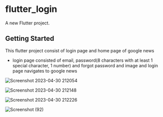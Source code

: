 # flutter_login

A new Flutter project.

## Getting Started

This flutter project consist of login page and home page of google news
* login page consisted of email, password(8 characters with at least 1 special character, 1 number) and forgot password and image and login page navigates to google news



![Screenshot 2023-04-30 212054](https://user-images.githubusercontent.com/124963723/235364817-ef60bef7-7aef-41d7-9634-3d4c2e7e8f7b.png)



![Screenshot 2023-04-30 212148](https://user-images.githubusercontent.com/124963723/235364795-618106e3-21f7-4bd6-b2f3-e25f25d281a4.png)



![Screenshot 2023-04-30 212226](https://user-images.githubusercontent.com/124963723/235364836-67f7c988-035a-4c2b-90be-a775a6817231.png)



![Screenshot (92)](https://user-images.githubusercontent.com/124963723/235364880-d1bc3491-487a-470b-ae58-74596690534e.png)
